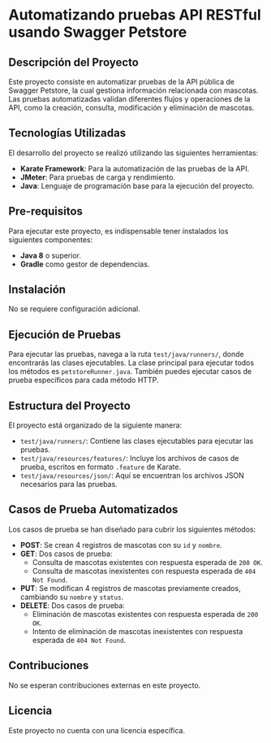 # Automatizando pruebas API RESTful usando Swagger Petstore

## Descripción del Proyecto
Este proyecto consiste en automatizar pruebas de la API pública de Swagger Petstore, la cual gestiona información relacionada con mascotas. Las pruebas automatizadas validan diferentes flujos y operaciones de la API, como la creación, consulta, modificación y eliminación de mascotas.

## Tecnologías Utilizadas
El desarrollo del proyecto se realizó utilizando las siguientes herramientas:
- **Karate Framework**: Para la automatización de las pruebas de la API.
- **JMeter**: Para pruebas de carga y rendimiento.
- **Java**: Lenguaje de programación base para la ejecución del proyecto.

## Pre-requisitos
Para ejecutar este proyecto, es indispensable tener instalados los siguientes componentes:
- **Java 8** o superior.
- **Gradle** como gestor de dependencias.

## Instalación
No se requiere configuración adicional.

## Ejecución de Pruebas
Para ejecutar las pruebas, navega a la ruta `test/java/runners/`, donde encontrarás las clases ejecutables. La clase principal para ejecutar todos los métodos es `petstoreRunner.java`. También puedes ejecutar casos de prueba específicos para cada método HTTP.

## Estructura del Proyecto
El proyecto está organizado de la siguiente manera:

- `test/java/runners/`: Contiene las clases ejecutables para ejecutar las pruebas.
- `test/java/resources/features/`: Incluye los archivos de casos de prueba, escritos en formato `.feature` de Karate.
- `test/java/resources/json/`: Aquí se encuentran los archivos JSON necesarios para las pruebas.

## Casos de Prueba Automatizados
Los casos de prueba se han diseñado para cubrir los siguientes métodos:

- **POST**: Se crean 4 registros de mascotas con su `id` y `nombre`.
- **GET**: Dos casos de prueba: 
   - Consulta de mascotas existentes con respuesta esperada de `200 OK`.
   - Consulta de mascotas inexistentes con respuesta esperada de `404 Not Found`.
- **PUT**: Se modifican 4 registros de mascotas previamente creados, cambiando su `nombre` y `status`.
- **DELETE**: Dos casos de prueba:
   - Eliminación de mascotas existentes con respuesta esperada de `200 OK`.
   - Intento de eliminación de mascotas inexistentes con respuesta esperada de `404 Not Found`.

## Contribuciones
No se esperan contribuciones externas en este proyecto.

## Licencia
Este proyecto no cuenta con una licencia específica.
